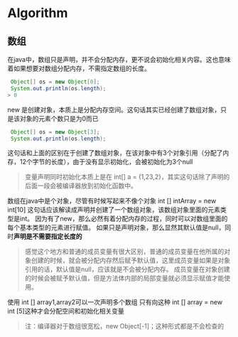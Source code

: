# Algorithm

## 数组
在java中，数组只是声明，并不会分配内存，更不说会初始化相关内容。这也意味着如果想要对数组分配内存，不需指定数组的长度。

```java
 Object[] os = new Object[0];
 System.out.println(os.length);
> 0
```
new 是创建对象，本质上是分配内存空间。这句话其实已经创建了数组对象，只是该对象的元素个数只是为0而已
```java
 Object[] os = new Object[3];
 System.out.println(os.length);
```
这句话和上面的区别在于创建了数组对象，在该对象中有3个对象引用（分配了内存，12个字节的长度），由于没有显示初始化，会被初始化为3个null
> 变量声明同时初始化本质上是在 int[] a  = {1,23,2}，其实这句话除了声明的后面一段会被编译器放到初始化函数中。


数组在java中是个对象，尽管有时候写起来不像个对象
int [] intArray = new int[10]
这句话应该解读成声明并创建了一个数组对象，该数组对象里面的元素类型是int。
因为有了new，那么必然有着分配内存的过程，同时可以对数组里面的每个基本类型的元素进行赋值。
如果只是声明对象，那么显然其默认值是null，同时**声明是不需要指定长度的**
> 感觉这个地方和普通的成员变量有很大区别，普通的成员变量在他所属的对象创建的时候，就会被分配内存然后赋予默认值，这里成员变量如果是对象引用的话，默认值是null，应该就是不会被分配内存。
> 成员变量在对象创建的时候会被赋予默认值，但是方法体内部的局部变量就必须显示赋值才能使用。

使用 int [] array1,array2可以一次声明多个数组
只有向这种
int [] array = new int [5]这种才会分配空间和初始化相关变量

> 注：编译器对于数组很宽松，new Object[-1]；这种形式都是不会检查的
